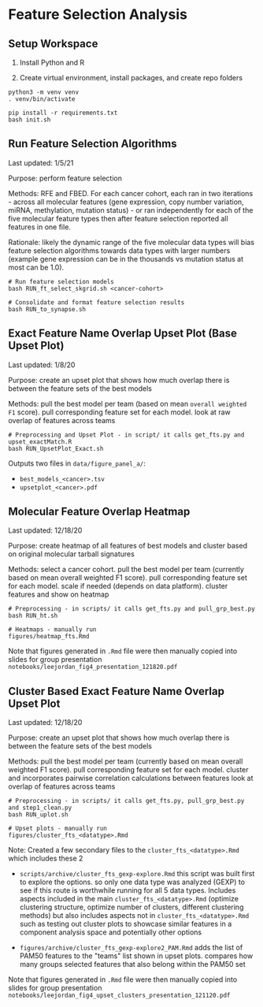 # Feature Selection Analysis
## Setup Workspace

1. Install Python and R

2. Create virtual environment, install packages, and create repo folders

```
python3 -m venv venv
. venv/bin/activate

pip install -r requirements.txt
bash init.sh
```
## Run Feature Selection Algorithms

Last updated: 1/5/21

Purpose: perform feature selection

Methods: RFE and FBED. For each cancer cohort, each ran in two iterations - across all molecular features (gene expression, copy number variation, miRNA, methylation, mutation status) - or ran independently for each of the five molecular feature types then after feature selection reported all features in one file.

Rationale: likely the dynamic range of the five molecular data types will bias feature selection algorithms towards data types with larger numbers (example gene expression can be in the thousands vs mutation status at most can be 1.0).

```
# Run feature selection models
bash RUN_ft_select_skgrid.sh <cancer-cohort>

# Consolidate and format feature selection results
bash RUN_to_synapse.sh
```

## Exact Feature Name Overlap Upset Plot (Base Upset Plot)

Last updated: 1/8/20

Purpose: create an upset plot that shows how much overlap there is between the feature sets of the best models

Methods: pull the best model per team (based on mean `overall weighted F1` score). pull corresponding feature set for each model. look at raw overlap of features across teams

```
# Preprocessing and Upset Plot - in script/ it calls get_fts.py and upset_exactMatch.R
bash RUN_UpsetPlot_Exact.sh
```

Outputs two files in `data/figure_panel_a/`:

+ `best_models_<cancer>.tsv`
+ `upsetplot_<cancer>.pdf`

## Molecular Feature Overlap Heatmap

Last updated: 12/18/20

Purpose: create heatmap of all features of best models and cluster based on original molecular tarball signatures

Methods: select a cancer cohort. pull the best model per team (currently based on mean overall weighted F1 score). pull corresponding feature set for each model. scale if needed (depends on data platform). cluster features and show on heatmap

```
# Preprocessing - in scripts/ it calls get_fts.py and pull_grp_best.py
bash RUN_ht.sh

# Heatmaps - manually run
figures/heatmap_fts.Rmd
```

Note that figures generated in `.Rmd` file were then manually copied into slides for group presentation `notebooks/leejordan_fig4_presentation_121820.pdf`


## Cluster Based Exact Feature Name Overlap Upset Plot

Last updated: 12/18/20

Purpose: create an upset plot that shows how much overlap there is between the feature sets of the best models

Methods: pull the best model per team (currently based on mean overall weighted F1 score). pull corresponding feature set for each model. cluster and incorporates pairwise correlation calculations between features look at overlap of features across teams

```
# Preprocessing - in scripts/ it calls get_fts.py, pull_grp_best.py and step1_clean.py
bash RUN_uplot.sh

# Upset plots - manually run
figures/cluster_fts_<datatype>.Rmd
```

Note: Created a few secondary files to the `cluster_fts_<datatype>.Rmd` which includes these 2

+ `scripts/archive/cluster_fts_gexp-explore.Rmd` this script was built first to explore the options. so only one data type was analyzed (GEXP) to see if this route is worthwhile running for all 5 data types. Includes aspects included in the main `cluster_fts_<datatype>.Rmd` (optimize clustering structure, optimize number of clusters, different clustering methods) but also includes aspects not in `cluster_fts_<datatype>.Rmd` such as testing out cluster plots to showcase similar features in a component analysis space and potentially other options

+ `figures/archive/cluster_fts_gexp-explore2_PAM.Rmd` adds the list of PAM50 features to the "teams" list shown in upset plots. compares how many groups selected features that also belong within the PAM50 set

Note that figures generated in `.Rmd` file were then manually copied into slides for group presentation `notebooks/leejordan_fig4_upset_clusters_presentation_121120.pdf`
